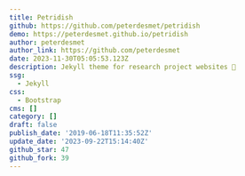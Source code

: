 ```yaml
---
title: Petridish
github: https://github.com/peterdesmet/petridish
demo: https://peterdesmet.github.io/petridish
author: peterdesmet
author_link: https://github.com/peterdesmet
date: 2023-11-30T05:05:53.123Z
description: Jekyll theme for research project websites 🧫
ssg:
  - Jekyll
css:
  - Bootstrap
cms: []
category: []
draft: false
publish_date: '2019-06-18T11:35:52Z'
update_date: '2023-09-22T15:14:40Z'
github_star: 47
github_fork: 39
---
```

